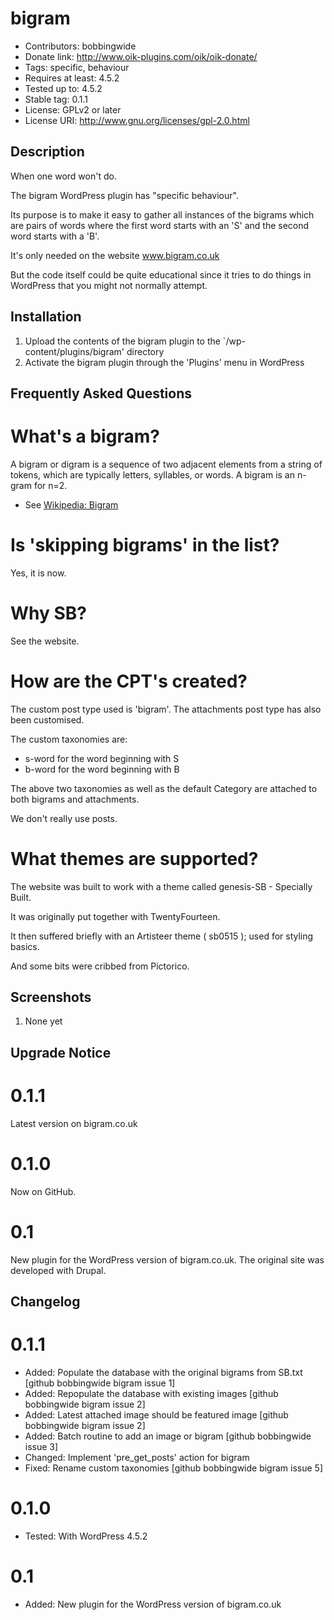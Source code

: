 # bigram 
* Contributors: bobbingwide
* Donate link: http://www.oik-plugins.com/oik/oik-donate/
* Tags: specific, behaviour
* Requires at least: 4.5.2
* Tested up to: 4.5.2
* Stable tag: 0.1.1
* License: GPLv2 or later
* License URI: http://www.gnu.org/licenses/gpl-2.0.html

## Description 
When one word won't do.

The bigram WordPress plugin has "specific behaviour".

Its purpose is to make it easy to gather all instances of the bigrams
which are pairs of words where the first word starts with an 'S'
and the second word starts with a 'B'.

It's only needed on the website www.bigram.co.uk

But the code itself could be quite educational since it tries to do things in WordPress
that you might not normally attempt.



## Installation 
1. Upload the contents of the bigram plugin to the `/wp-content/plugins/bigram' directory
1. Activate the bigram plugin through the 'Plugins' menu in WordPress

## Frequently Asked Questions 
# What's a bigram? 

A bigram or digram is a sequence of two adjacent elements from a string of tokens, which are typically letters, syllables, or words.
A bigram is an n-gram for n=2.

* See [Wikipedia: Bigram](https://en.wikipedia.org/wiki/Bigram)

# Is 'skipping bigrams' in the list? 
Yes, it is now.

# Why SB? 
See the website.

# How are the CPT's created? 
The custom post type used is 'bigram'.
The attachments post type has also been customised.

The custom taxonomies are:
- s-word for the word beginning with S
- b-word for the word beginning with B

The above two taxonomies as well as the default Category are attached to both bigrams and attachments.

We don't really use posts.

# What themes are supported? 
The website was built to work with a theme called genesis-SB - Specially Built.

It was originally put together with TwentyFourteen.

It then suffered briefly with an Artisteer theme ( sb0515 ); used for styling basics.

And some bits were cribbed from Pictorico.



## Screenshots 
1. None yet

## Upgrade Notice 
# 0.1.1 
Latest version on bigram.co.uk

# 0.1.0 
Now on GitHub.

# 0.1 
New plugin for the WordPress version of bigram.co.uk.
The original site was developed with Drupal.


## Changelog 
# 0.1.1 
* Added: Populate the database with the original bigrams from SB.txt [github bobbingwide bigram issue 1]
* Added: Repopulate the database with existing images [github bobbingwide bigram issue 2]
* Added: Latest attached image should be featured image [github bobbingwide bigram issue 2]
* Added: Batch routine to add an image or bigram [github bobbingwide issue 3]
* Changed: Implement 'pre_get_posts' action for bigram
* Fixed: Rename custom taxonomies [github bobbingwide bigram issue 5]

# 0.1.0 
* Tested: With WordPress 4.5.2

# 0.1 
* Added: New plugin for the WordPress version of bigram.co.uk



